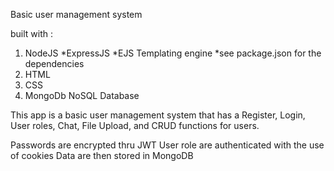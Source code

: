 Basic user management system

built with :
1. NodeJS
*ExpressJS
*EJS Templating engine
*see package.json for the dependencies
2. HTML
3. CSS
4. MongoDb NoSQL Database

This app is a basic user management system that has a Register, 
Login, User roles, Chat, File Upload, and CRUD functions for users.

Passwords are encrypted thru JWT 
User role are authenticated with the use of cookies
Data are then stored in MongoDB
